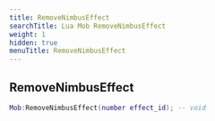 ```yaml
---
title: RemoveNimbusEffect
searchTitle: Lua Mob RemoveNimbusEffect
weight: 1
hidden: true
menuTitle: RemoveNimbusEffect
---
```

## RemoveNimbusEffect
```lua
Mob:RemoveNimbusEffect(number effect_id); -- void
```